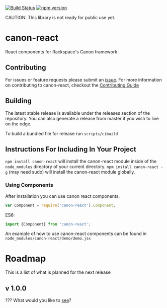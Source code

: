 [![Build Status](https://travis-ci.org/rackerlabs/canon-react.svg)](https://travis-ci.org/rackerlabs/canon-react)
[![npm version](https://badge.fury.io/js/canon-react.svg)](http://badge.fury.io/js/canon-react)

CAUTION: This library is not ready for public use yet.

# canon-react
React components for Rackspace's Canon framework

## Contributing
For issues or feature requests please submit an [issue](https://github.com/rackerlabs/canon-react/issues). For more information on contributing to canon-react, checkout the [Contributing Guide](CONTRIBUTING.md)

## Building
The latest stable release is available under the releases section of the repository. You can also generate a release from master if you wish to live on the edge.

To build a bundled file for release run `scripts/cibuild`

## Instructions For Including In Your Project
`npm install canon-react` will install the canon-react module inside of the `node_modules` directory of your current directory. `npm install canon-react -g` (may need sudo) will install the canon-react module globally.

### Using Components
After installation you can use canon react components.

```javascript
var Component = require('canon-react').Component;
```

ES6:

```javascript
import {Component} from 'canon-react';
```

An example of how to use canon-react components can be found in `node_modules/canon-react/demo/demo.jsx`

# Roadmap
This is a list of what is planned for the next release
## v 1.0.0
??? What would you like to [see](https://github.com/rackerlabs/canon-react/issues/new)?
